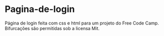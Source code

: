 # Pagina-de-login
Página de login feita com css e html para um projeto do Free Code Camp. Bifurcações são permitidas sob a licensa Mit.
